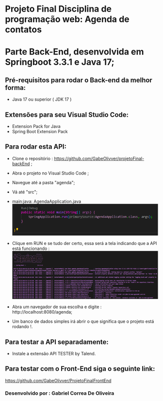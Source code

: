 # Projeto Final Disciplina de programação web: Agenda de contatos
# Parte Back-End, desenvolvida em Springboot 3.3.1 e Java 17;

## Pré-requisitos para rodar o Back-end da melhor forma:

- Java 17 ou superior ( JDK 17 )

## Extensões para seu Visual Studio Code:
- Extension Pack for Java
- Spring Boot Extension Pack

## Para rodar esta API:
- Clone o repositório : https://github.com/GabeOlivver/projetoFinal-backEnd ;
- Abra o projeto no Visual Studio Code ;
- Navegue até a pasta "agenda";
- Vá até "src";
- main:java: AgendaApplication.java
![alt text](image.png)
- Clique em RUN e se tudo der certo, essa será a tela indicando que a API está funcionando :
![alt text](image-1.png)

- Abra um navegador de sua escolha e digite : http://localhost:8080/agenda;

- Um banco de dados simples irá abrir o que significa que o projeto está rodando !.


## Para testar a API separadamente:

- Instale a extensão API TESTER by Talend.

## Para testar com o Front-End siga o seguinte link:

https://github.com/GabeOlivver/ProjetoFinalFrontEnd


### Desenvolvido por : Gabriel Correa De Oliveira 





